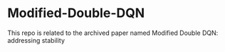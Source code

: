 # Modified-Double-DQN
This repo is related to the archived paper named Modified Double DQN: addressing stability
